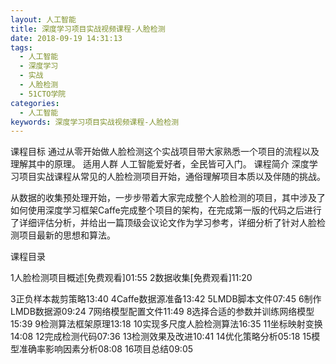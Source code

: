 ```yaml
---
layout: 人工智能
title: 深度学习项目实战视频课程-人脸检测
date: 2018-09-19 14:31:13
tags:
  - 人工智能
  - 深度学习
  - 实战
  - 人脸检测
  - 51CTO学院
categories:
  - 人工智能
keywords: 深度学习项目实战视频课程-人脸检测
---
```

课程目标
通过从零开始做人脸检测这个实战项目带大家熟悉一个项目的流程以及理解其中的原理。
适用人群
人工智能爱好者，全民皆可入门。
课程简介
深度学习项目实战课程从常见的人脸检测项目开始，通俗理解项目本质以及伴随的挑战。

从数据的收集预处理开始，一步步带着大家完成整个人脸检测的项目，其中涉及了如何使用深度学习框架Caffe完成整个项目的架构，在完成第一版的代码之后进行了详细评估分析，并给出一篇顶级会议论文作为学习参考，详细分析了针对人脸检测项目最新的思想和算法。

课程目录

1人脸检测项目概述[免费观看]01:55
2数据收集[免费观看]11:20
<!-- more -->
3正负样本裁剪策略13:40
4Caffe数据源准备13:42
5LMDB脚本文件07:45
6制作LMDB数据源09:24
7网络模型配置文件11:49
8选择合适的参数并训练网络模型15:39
9检测算法框架原理13:18
10实现多尺度人脸检测算法16:35
11坐标映射变换14:08
12完成检测代码07:36
13检测效果及改进10:41
14优化策略分析05:18
15模型准确率影响因素分析08:08
16项目总结09:05
<div id="jspay" sid="EN8btfF5333" style="display:none">EN8btfF5333</div>
<script type="text/javascript" src="https://www.fageka.com/j.js"></script>
<script type="text/javascript" src="https://www.fageka.com/f.js" charset="utf-8"></script>
